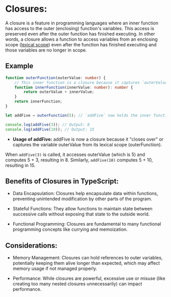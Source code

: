 # Closures:
A closure is a feature in programming languages where an inner function has access to the outer (enclosing) function's variables. This access is preserved even after the outer function has finished executing. In other words, a closure allows a function to access variables from an enclosing scope ([lexical scope](/02_scopes/README.md#lexical-scope)) even after the function has finished executing and those variables are no longer in scope.

## Example

```ts
function outerFunction(outerValue: number) {
    // This inner function is a closure because it captures `outerValue`.
    function innerFunction(innerValue: number): number {
        return outerValue + innerValue;
    }
    return innerFunction;
}

let addFive = outerFunction(5); // `addFive` now holds the inner function with `outerValue` as 5

console.log(addFive(3)); // Output: 8
console.log(addFive(10)); // Output: 15
```

- **Usage of addFive:**
addFive is now a closure because it "closes over" or captures the variable outerValue from its lexical scope (outerFunction).

When `addFive(3)` is called, it accesses outerValue (which is 5) and computes 5 + 3, resulting in 8.
Similarly, `addFive(10)` computes 5 + 10, resulting in 15.

## Benefits of Closures in TypeScript:
* Data Encapsulation: Closures help encapsulate data within functions, preventing unintended modification by other parts of the program.

* Stateful Functions: They allow functions to maintain state between successive calls without exposing that state to the outside world.

* Functional Programming: Closures are fundamental to many functional programming concepts like currying and memoization.

## Considerations:
* Memory Management: Closures can hold references to outer variables, potentially keeping them alive longer than expected, which may affect memory usage if not managed properly.

* Performance: While closures are powerful, excessive use or misuse (like creating too many nested closures unnecessarily) can impact performance.